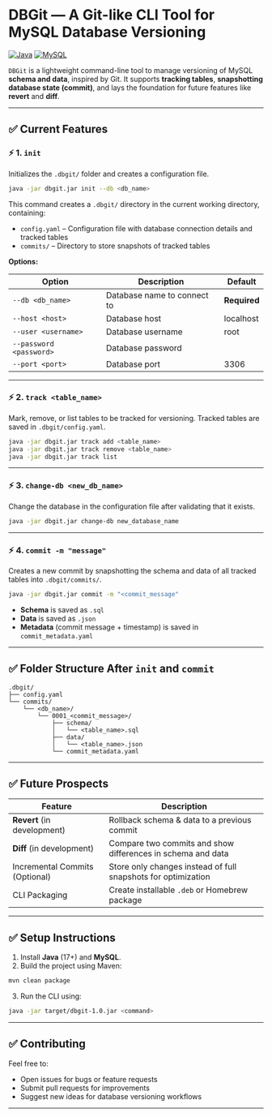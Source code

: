 
# DBGit — A Git-like CLI Tool for MySQL Database Versioning

[![Java](https://img.shields.io/badge/Java-17-blue)](https://www.java.com/) [![MySQL](https://img.shields.io/badge/MySQL-8.0-green)](https://www.mysql.com/)

`DBGit` is a lightweight command-line tool to manage versioning of MySQL **schema and data**, inspired by Git.
It supports **tracking tables**, **snapshotting database state (commit)**, and lays the foundation for future features like **revert** and **diff**.

---

## ✅ Current Features

### ⚡ 1. `init`

Initializes the `.dbgit/` folder and creates a configuration file.

```bash
java -jar dbgit.jar init --db <db_name>
```

This command creates a `.dbgit/` directory in the current working directory, containing:

* `config.yaml` – Configuration file with database connection details and tracked tables
* `commits/` – Directory to store snapshots of tracked tables

**Options:**

| Option                  | Description                 | Default   |
| ----------------------- | --------------------------- | --------- |
| `--db <db_name>`        | Database name to connect to | **Required**       |
| `--host <host>`         | Database host               | localhost |
| `--user <username>`     | Database username           | root       |
| `--password <password>` | Database password           |        |
| `--port <port>`         | Database port               | 3306      |

---

### ⚡ 2. `track <table_name>`

Mark, remove, or list tables to be tracked for versioning. Tracked tables are saved in `.dbgit/config.yaml`.

```bash
java -jar dbgit.jar track add <table_name>
java -jar dbgit.jar track remove <table_name>
java -jar dbgit.jar track list
```

---

### ⚡ 3. `change-db <new_db_name>`

Change the database in the configuration file after validating that it exists.

```bash
java -jar dbgit.jar change-db new_database_name
```

---

### ⚡ 4. `commit -m "message"`

Creates a new commit by snapshotting the schema and data of all tracked tables into `.dbgit/commits/`.

```bash
java -jar dbgit.jar commit -m "<commit_message"
```

* **Schema** is saved as `.sql`
* **Data** is saved as `.json`
* **Metadata** (commit message + timestamp) is saved in `commit_metadata.yaml`

---

## ✅ Folder Structure After `init` and `commit`

```
.dbgit/
├── config.yaml
└── commits/
    └── <db_name>/
        └── 0001_<commit_message>/
            ├── schema/
            │   └── <table_name>.sql
            ├── data/
            │   └── <table_name>.json
            └── commit_metadata.yaml
```

---

## ✅ Future Prospects

| Feature                        | Description                                                   |
| ------------------------------ | ------------------------------------------------------------- |
| **Revert** (in development)    | Rollback schema & data to a previous commit                   |
| **Diff** (in development)      | Compare two commits and show differences in schema and data   |
| Incremental Commits (Optional) | Store only changes instead of full snapshots for optimization |
| CLI Packaging                  | Create installable `.deb` or Homebrew package                 |

---

## ✅ Setup Instructions

1. Install **Java** (17+) and **MySQL**.
2. Build the project using Maven:

```bash
mvn clean package
```

3. Run the CLI using:

```bash
java -jar target/dbgit-1.0.jar <command>
```

---

## ✅ Contributing

Feel free to:

* Open issues for bugs or feature requests
* Submit pull requests for improvements
* Suggest new ideas for database versioning workflows

---
